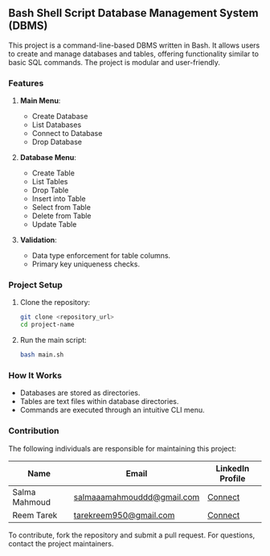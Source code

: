 ## Bash Shell Script Database Management System (DBMS)

This project is a command-line-based DBMS written in Bash. It allows users to create and manage databases and tables, offering functionality similar to basic SQL commands. The project is modular and user-friendly. 


### Features

1. **Main Menu**:

   - Create Database
   - List Databases
   - Connect to Database
   - Drop Database

2. **Database Menu**:

   - Create Table
   - List Tables
   - Drop Table
   - Insert into Table
   - Select from Table
   - Delete from Table
   - Update Table

3. **Validation**:

   - Data type enforcement for table columns.
   - Primary key uniqueness checks.


### Project Setup

1. Clone the repository:
   ```bash
   git clone <repository_url>
   cd project-name
   ```
2. Run the main script:
   ```bash
   bash main.sh
   ```

### How It Works

- Databases are stored as directories.
- Tables are text files within database directories.
- Commands are executed through an intuitive CLI menu.

### Contribution

The following individuals are responsible for maintaining this project:

| Name           | Email                        | LinkedIn Profile        |
|----------------|------------------------------|-------------------------|
| Salma Mahmoud  | salmaaamahmouddd@gmail.com   | [Connect](https://www.linkedin.com/in/salma-mahmoudd)        |
| Reem Tarek     | tarekreem950@gmail.com       | [Connect](https://www.linkedin.com/in/reem-tarek20)        |

To contribute, fork the repository and submit a pull request. For questions, contact the project maintainers.